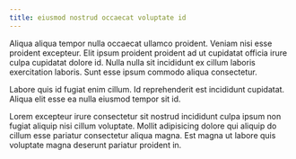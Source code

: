 ```yaml
---
title: eiusmod nostrud occaecat voluptate id
---
```


Aliqua aliqua tempor nulla occaecat ullamco proident. Veniam nisi esse proident excepteur. Elit ipsum proident proident ad ut cupidatat officia irure culpa cupidatat dolore id. Nulla nulla sit incididunt ex cillum laboris exercitation laboris. Sunt esse ipsum commodo aliqua consectetur.

Labore quis id fugiat enim cillum. Id reprehenderit est incididunt cupidatat. Aliqua elit esse ea nulla eiusmod tempor sit id.

Lorem excepteur irure consectetur sit nostrud incididunt culpa ipsum non fugiat aliquip nisi cillum voluptate. Mollit adipisicing dolore qui aliquip do cillum esse pariatur consectetur aliqua magna. Est magna ut labore quis voluptate magna deserunt pariatur proident in.
